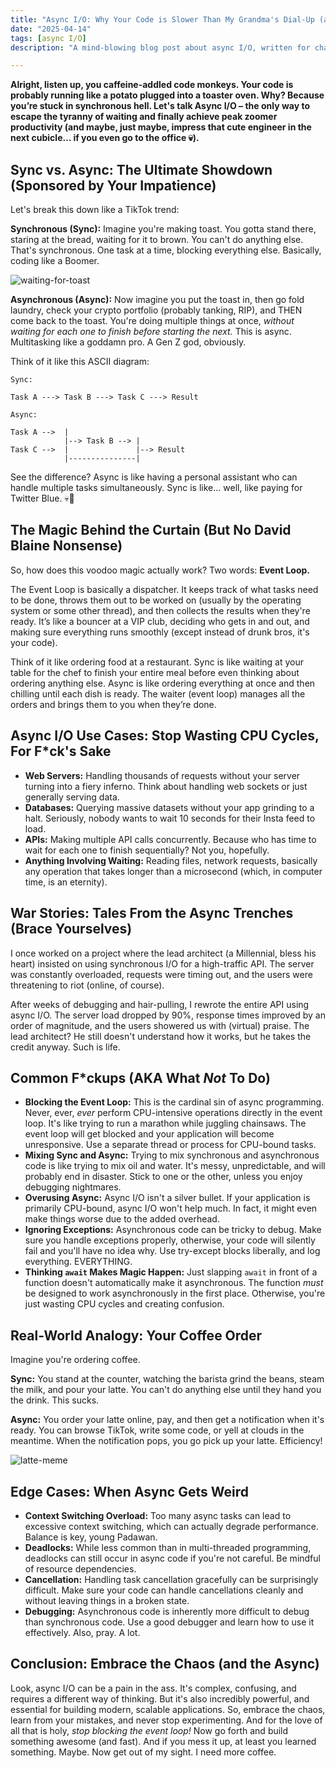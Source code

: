 ```yaml
---
title: "Async I/O: Why Your Code is Slower Than My Grandma's Dial-Up (and How to Fix It, Ya Moron)"
date: "2025-04-14"
tags: [async I/O]
description: "A mind-blowing blog post about async I/O, written for chaotic Gen Z engineers who can't wait 3 seconds for a page to load."

---
```


**Alright, listen up, you caffeine-addled code monkeys. Your code is probably running like a potato plugged into a toaster oven. Why? Because you’re stuck in synchronous hell. Let's talk Async I/O – the only way to escape the tyranny of waiting and finally achieve peak zoomer productivity (and maybe, just maybe, impress that cute engineer in the next cubicle… if you even go to the office 💀).**

## Sync vs. Async: The Ultimate Showdown (Sponsored by Your Impatience)

Let's break this down like a TikTok trend:

**Synchronous (Sync):** Imagine you're making toast. You gotta stand there, staring at the bread, waiting for it to brown. You can't do anything else. That's synchronous. One task at a time, blocking everything else. Basically, coding like a Boomer.

![waiting-for-toast](https://i.kym-cdn.com/photos/images/newsfeed/001/941/367/770.jpg)

**Asynchronous (Async):** Now imagine you put the toast in, then go fold laundry, check your crypto portfolio (probably tanking, RIP), and THEN come back to the toast. You're doing multiple things at once, *without waiting for each one to finish before starting the next.* This is async. Multitasking like a goddamn pro. A Gen Z god, obviously.

Think of it like this ASCII diagram:

```
Sync:

Task A ---> Task B ---> Task C ---> Result

Async:

Task A -->  |
            |--> Task B --> |
Task C -->  |               |--> Result
            |---------------|

```

See the difference? Async is like having a personal assistant who can handle multiple tasks simultaneously. Sync is like… well, like paying for Twitter Blue. 💀🙏

## The Magic Behind the Curtain (But No David Blaine Nonsense)

So, how does this voodoo magic actually work? Two words: **Event Loop.**

The Event Loop is basically a dispatcher. It keeps track of what tasks need to be done, throws them out to be worked on (usually by the operating system or some other thread), and then collects the results when they're ready. It’s like a bouncer at a VIP club, deciding who gets in and out, and making sure everything runs smoothly (except instead of drunk bros, it's your code).

Think of it like ordering food at a restaurant. Sync is like waiting at your table for the chef to finish your entire meal before even thinking about ordering anything else. Async is like ordering everything at once and then chilling until each dish is ready. The waiter (event loop) manages all the orders and brings them to you when they’re done.

## Async I/O Use Cases: Stop Wasting CPU Cycles, For F*ck's Sake

*   **Web Servers:** Handling thousands of requests without your server turning into a fiery inferno. Think about handling web sockets or just generally serving data.
*   **Databases:** Querying massive datasets without your app grinding to a halt. Seriously, nobody wants to wait 10 seconds for their Insta feed to load.
*   **APIs:** Making multiple API calls concurrently. Because who has time to wait for each one to finish sequentially? Not you, hopefully.
*   **Anything Involving Waiting:** Reading files, network requests, basically any operation that takes longer than a microsecond (which, in computer time, is an eternity).

## War Stories: Tales From the Async Trenches (Brace Yourselves)

I once worked on a project where the lead architect (a Millennial, bless his heart) insisted on using synchronous I/O for a high-traffic API. The server was constantly overloaded, requests were timing out, and the users were threatening to riot (online, of course).

After weeks of debugging and hair-pulling, I rewrote the entire API using async I/O. The server load dropped by 90%, response times improved by an order of magnitude, and the users showered us with (virtual) praise. The lead architect? He still doesn't understand how it works, but he takes the credit anyway. Such is life.

## Common F\*ckups (AKA What *Not* To Do)

*   **Blocking the Event Loop:** This is the cardinal sin of async programming. Never, ever, *ever* perform CPU-intensive operations directly in the event loop. It's like trying to run a marathon while juggling chainsaws. The event loop will get blocked and your application will become unresponsive. Use a separate thread or process for CPU-bound tasks.
*   **Mixing Sync and Async:** Trying to mix synchronous and asynchronous code is like trying to mix oil and water. It's messy, unpredictable, and will probably end in disaster. Stick to one or the other, unless you enjoy debugging nightmares.
*   **Overusing Async:** Async I/O isn't a silver bullet. If your application is primarily CPU-bound, async I/O won't help much. In fact, it might even make things worse due to the added overhead.
*   **Ignoring Exceptions:** Asynchronous code can be tricky to debug. Make sure you handle exceptions properly, otherwise, your code will silently fail and you'll have no idea why. Use try-except blocks liberally, and log everything. EVERYTHING.
*   **Thinking `await` Makes Magic Happen:** Just slapping `await` in front of a function doesn't automatically make it asynchronous. The function *must* be designed to work asynchronously in the first place. Otherwise, you're just wasting CPU cycles and creating confusion.

## Real-World Analogy: Your Coffee Order

Imagine you're ordering coffee.

**Sync:** You stand at the counter, watching the barista grind the beans, steam the milk, and pour your latte. You can't do anything else until they hand you the drink. This sucks.

**Async:** You order your latte online, pay, and then get a notification when it's ready. You can browse TikTok, write some code, or yell at clouds in the meantime. When the notification pops, you go pick up your latte. Efficiency!

![latte-meme](https://imgflip.com/s/meme/One-Does-Not-Simply.jpg)

## Edge Cases: When Async Gets Weird

*   **Context Switching Overload:** Too many async tasks can lead to excessive context switching, which can actually degrade performance. Balance is key, young Padawan.
*   **Deadlocks:** While less common than in multi-threaded programming, deadlocks can still occur in async code if you're not careful. Be mindful of resource dependencies.
*   **Cancellation:** Handling task cancellation gracefully can be surprisingly difficult. Make sure your code can handle cancellations cleanly and without leaving things in a broken state.
*   **Debugging:** Asynchronous code is inherently more difficult to debug than synchronous code. Use a good debugger and learn how to use it effectively. Also, pray. A lot.

## Conclusion: Embrace the Chaos (and the Async)

Look, async I/O can be a pain in the ass. It's complex, confusing, and requires a different way of thinking. But it's also incredibly powerful, and essential for building modern, scalable applications. So, embrace the chaos, learn from your mistakes, and never stop experimenting. And for the love of all that is holy, *stop blocking the event loop!* Now go forth and build something awesome (and fast). And if you mess it up, at least you learned something. Maybe. Now get out of my sight. I need more coffee.
